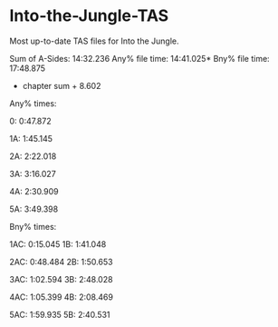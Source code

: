 # Into-the-Jungle-TAS
Most up-to-date TAS files for Into the Jungle.

Sum of A-Sides:    14:32.236
Any% file time:    14:41.025*
Bny% file time:    17:48.875
* chapter sum + 8.602

Any% times:

0:  0:47.872

1A: 1:45.145

2A: 2:22.018

3A: 3:16.027

4A: 2:30.909

5A: 3:49.398


Bny% times:

1AC: 0:15.045
1B:  1:41.048

2AC: 0:48.484
2B:  1:50.653

3AC: 1:02.594
3B:  2:48.028

4AC: 1:05.399
4B:  2:08.469

5AC: 1:59.935
5B:  2:40.531